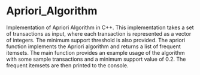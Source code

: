 # Apriori_Algorithm
Implementation of Apriori Algorithm in C++. 
This implementation takes a set of transactions as input, where each transaction is represented as a vector of integers. The minimum support threshold is also provided. The apriori function implements the Apriori algorithm and returns a list of frequent itemsets. The main function provides an example usage of the algorithm with some sample transactions and a minimum support value of 0.2. The frequent itemsets are then printed to the console.
